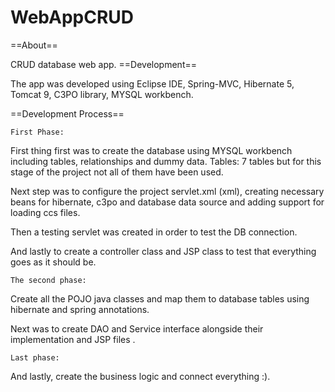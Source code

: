 # WebAppCRUD
==About==

CRUD database web app.
==Development==

The app was developed using Eclipse IDE, Spring-MVC, Hibernate 5, Tomcat 9, C3PO library, MYSQL workbench.

==Development Process==

	First Phase:
First thing first was to create the database using MYSQL workbench including tables, relationships and dummy data.
Tables: 7 tables but for this stage of the project not all of them have been used.

Next step was to configure the project servlet.xml (xml), creating necessary beans for hibernate, c3po and database data source and adding support for loading ccs files.

Then a testing servlet was created in order to test the DB connection.

And lastly to create a controller class and JSP class to test that everything goes as it should be.

	The second phase:
Create all the POJO java classes and map them to database tables using hibernate and spring annotations.

Next was to create DAO and Service interface alongside their implementation and JSP files .

	Last phase:
And lastly, create the business logic and connect everything :).
